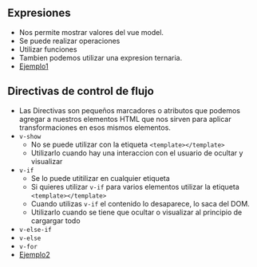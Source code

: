 ## Expresiones 
- Nos permite mostrar valores del vue model.
- Se puede realizar operaciones
- Utilizar funciones 
- Tambien podemos utilizar una expresion ternaria.
- [Ejemplo1](../examples/2-basic/ejemplo1/README.md)

## Directivas de control de flujo
- Las Directivas son pequeños marcadores o atributos que podemos agregar a nuestros elementos HTML que nos sirven para aplicar transformaciones en esos mismos elementos.
- `v-show`
    - No se puede utilizar con la etiqueta `<template></template>`
    - Utilizarlo cuando hay una interaccion con el usuario de ocultar y visualizar
- `v-if` 
    - Se lo puede utitilizar en cualquier etiqueta
    - Si quieres utilizar `v-if` para varios elementos utilizar la etiqueta `<template></template>`
    - Cuando utilizas `v-if` el contenido lo desaparece, lo saca del DOM.
    - Utilizarlo cuando se tiene que ocultar o visualizar al principio de cargargar todo
- `v-else-if`
- `v-else`
- `v-for`
- [Ejemplo2](../examples/2-basic/ejemplo2/README.md)